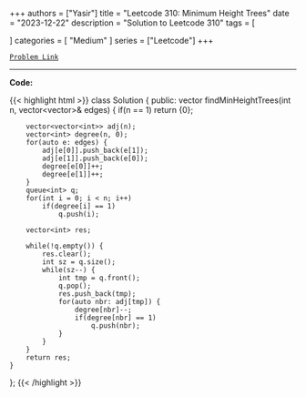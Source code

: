 
+++
authors = ["Yasir"]
title = "Leetcode 310: Minimum Height Trees"
date = "2023-12-22"
description = "Solution to Leetcode 310"
tags = [
    
]
categories = [
    "Medium"
]
series = ["Leetcode"]
+++



[`Problem Link`](https://leetcode.com/problems/minimum-height-trees/description/)

---

**Code:**

{{< highlight html >}}
class Solution {
public:
    vector<int> findMinHeightTrees(int n, vector<vector<int>>& edges) {
        if(n == 1) return {0};
        
        vector<vector<int>> adj(n);
        vector<int> degree(n, 0);
        for(auto e: edges) {
            adj[e[0]].push_back(e[1]);
            adj[e[1]].push_back(e[0]);
            degree[e[0]]++;
            degree[e[1]]++;
        }
        queue<int> q;
        for(int i = 0; i < n; i++)
            if(degree[i] == 1)
                q.push(i);
        
        vector<int> res;
        
        while(!q.empty()) {
            res.clear();
            int sz = q.size();
            while(sz--) {
                int tmp = q.front();
                q.pop();
                res.push_back(tmp);
                for(auto nbr: adj[tmp]) {
                    degree[nbr]--;
                    if(degree[nbr] == 1)
                        q.push(nbr);
                }
            }
        }
        return res;
    }
};
{{< /highlight >}}

